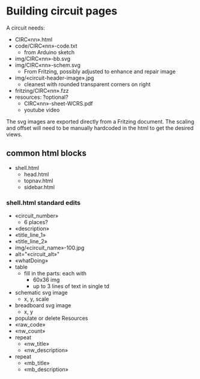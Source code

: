 ﻿# Building circuit pages

A circuit needs:
* CIRC«nn».html
* code/CIRC«nn»-code.txt
  * from Arduino sketch
* img/CIRC«nn»-bb.svg
* img/CIRC«nn»-schem.svg
  * From Fritzing, possibly adjusted to enhance and repair image
* img/«circuit-header-image».jpg
  * cleanest with rounded transparent corners on right
* fritzing/CIRC«nn».fzz
* resources: ?optional?
  * CIRC«nn»-sheet-WCRS.pdf
  * youtube video

The svg images are exported directly from a Fritzing document.  The scaling and offset will need to be manually hardcoded in the html to get the desired views.

## common html blocks
* shell.html
  * head.html
  * topnav.html
  * sidebar.html

### shell.html standard edits
* «circuit_number»
  * 6 places?
* «description»
* «title_line_1»
* «title_line_2»
* img/«circuit_name»-100.jpg
* alt="«circuit_alt»"
* «whatDoing»
* table
  * fill in the parts: each with
    * 60x36 img
    * up to 3 lines of text in single td
* schematic svg image
  * x, y, scale
* breadboard svg image
  * x, y
* populate or delete Resources
* «raw_code»
* «nw_count»
* repeat
  * «nw_title»
  * «nw_description»
* repeat
  * «mb_title»
  * «mb_description»
